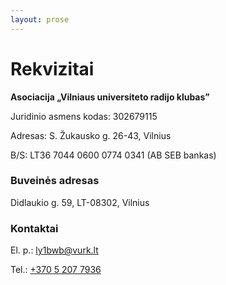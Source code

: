 ```yaml
---
layout: prose
---
```


# Rekvizitai

**Asociacija „Vilniaus universiteto radijo klubas”**

Juridinio asmens kodas: 302679115

Adresas: S. Žukausko g. 26-43, Vilnius

B/S: LT36 7044 0600 0774 0341 (AB SEB bankas)

### Buveinės adresas

Didlaukio g. 59, LT-08302, Vilnius

### Kontaktai

El. p.: [ly1bwb@vurk.lt](mailto:ly1bwb@vurk.lt)

Tel.: [+370 5 207 7936](tel:+370652077936)
